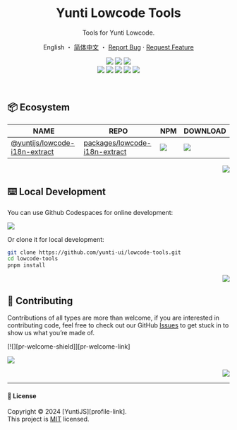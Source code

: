 <div align="center">

<a name="readme-top"></a>

<h1 align="center">Yunti Lowcode Tools</h1>

Tools for Yunti Lowcode.

English ・ [简体中文](./README.zh-CN.md) ・ [Report Bug][github-issues-link] · [Request Feature][github-issues-link]

<!-- SHIELD GROUP -->

[![][github-release-shield]][github-release-link]
[![][github-releasedate-shield]][github-releasedate-link]
[![][github-action-release-shield]][github-action-release-link]<br/>
[![][github-contributors-shield]][github-contributors-link]
[![][github-forks-shield]][github-forks-link]
[![][github-stars-shield]][github-stars-link]
[![][github-issues-shield]][github-issues-link]
[![][github-license-shield]][github-license-link]

</div>

<br/>

## 📦 Ecosystem

| NAME                                              | REPO                                                 | NPM                                          | DOWNLOAD                   |
| ------------------------------------------------- | ---------------------------------------------------- | -------------------------------------------- | -------------------------- |
| [@yuntijs/lowcode-i18n-extract][i18n-extract-url] | [packages/lowcode-i18n-extract][i18n-extract-github] | [![][i18n-extract-shield]][i18n-extract-url] | ![][i18n-extract-download] |

<div align="right">

[![][back-to-top]](#readme-top)

</div>

## ⌨️ Local Development

You can use Github Codespaces for online development:

[![][github-codespace-shield]][github-codespace-link]

Or clone it for local development:

```bash
git clone https://github.com/yunti-ui/lowcode-tools.git
cd lowcode-tools
pnpm install
```

<div align="right">

[![][back-to-top]](#readme-top)

</div>

## 🤝 Contributing

Contributions of all types are more than welcome, if you are interested in contributing code, feel free to check out our GitHub [Issues][github-issues-link] to get stuck in to show us what you’re made of.

\[!\[]\[pr-welcome-shield]]\[pr-welcome-link]

[![][github-contrib-shield]][github-contrib-link]

<div align="right">

[![][back-to-top]](#readme-top)

</div>

---

#### 📝 License

Copyright © 2024 \[YuntiJS]\[profile-link]. <br />
This project is [MIT](./LICENSE) licensed.

<!-- LINK GROUP -->

[back-to-top]: https://img.shields.io/badge/-BACK_TO_TOP-151515?style=flat-square
[github-action-release-link]: https://github.com/yuntijs/lowcode-tools/actions/workflows/release.yml
[github-action-release-shield]: https://img.shields.io/github/actions/workflow/status/yuntijs/lowcode-tools/release.yml?label=release&labelColor=black&logo=githubactions&logoColor=white&style=flat-square
[github-codespace-link]: https://codespaces.new/yuntijs/lowcode-tools
[github-codespace-shield]: https://github.com/codespaces/badge.svg
[github-contrib-link]: https://github.com/yuntijs/lowcode-tools/graphs/contributors
[github-contrib-shield]: https://contrib.rocks/image?repo=yuntijs%2Flowcode-tools
[github-contributors-link]: https://github.com/yuntijs/lowcode-tools/graphs/contributors
[github-contributors-shield]: https://img.shields.io/github/contributors/yuntijs/lowcode-tools?color=c4f042&labelColor=black&style=flat-square
[github-forks-link]: https://github.com/yuntijs/lowcode-tools/network/members
[github-forks-shield]: https://img.shields.io/github/forks/yuntijs/lowcode-tools?color=8ae8ff&labelColor=black&style=flat-square
[github-issues-link]: https://github.com/yuntijs/lowcode-tools/issues
[github-issues-shield]: https://img.shields.io/github/issues/yuntijs/lowcode-tools?color=ff80eb&labelColor=black&style=flat-square
[github-license-link]: https://github.com/yuntijs/lowcode-tools/blob/main/LICENSE
[github-license-shield]: https://img.shields.io/github/license/yuntijs/lowcode-tools?color=white&labelColor=black&style=flat-square
[github-release-link]: https://github.com/yuntijs/lowcode-tools/releases
[github-release-shield]: https://img.shields.io/github/v/release/yuntijs/lowcode-tools?color=369eff&labelColor=black&logo=github&style=flat-square
[github-releasedate-link]: https://github.com/yuntijs/lowcode-tools/releases
[github-releasedate-shield]: https://img.shields.io/github/release-date/yuntijs/lowcode-tools?labelColor=black&style=flat-square
[github-stars-link]: https://github.com/yuntijs/lowcode-tools/network/stargazers
[github-stars-shield]: https://img.shields.io/github/stars/yuntijs/lowcode-tools?color=ffcb47&labelColor=black&style=flat-square
[i18n-extract-download]: https://img.shields.io/npm/dt/@yuntijs/lowcode-i18n-extract?labelColor=black&style=flat-square
[i18n-extract-github]: https://github.com/yuntijs/lowcode-tools/tree/master/packages/lowcode-i18n-extract/README.md
[i18n-extract-shield]: https://img.shields.io/npm/v/@yuntijs/lowcode-i18n-extract?color=369eff&labelColor=black&logo=npm&logoColor=white&style=flat-square
[i18n-extract-url]: https://www.npmjs.com/package/@yuntijs/lowcode-i18n-extract
